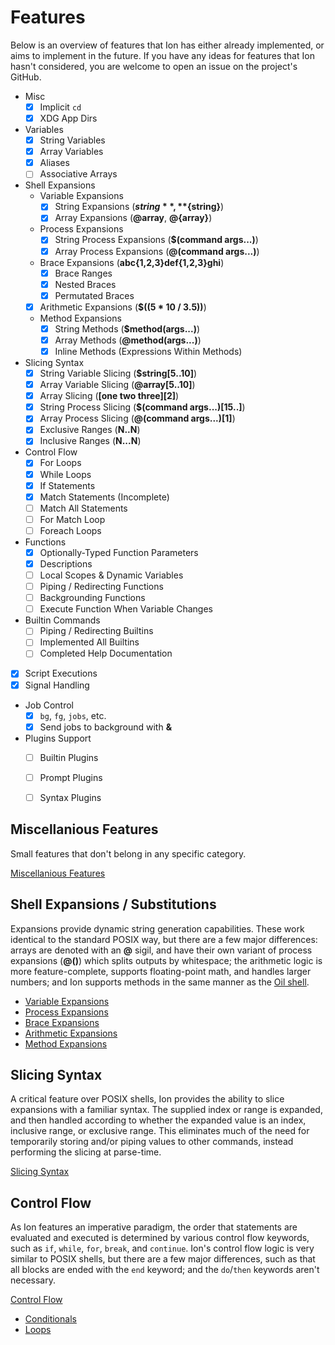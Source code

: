 # Features

Below is an overview of features that Ion has either already implemented, or aims to implement in
the future. If you have any ideas for features that Ion hasn't considered, you are welcome to
open an issue on the project's GitHub.

- Misc
  - [x] Implicit `cd`
  - [x] XDG App Dirs
- Variables
  - [x] String Variables
  - [x] Array Variables
  - [x] Aliases
  - [ ] Associative Arrays
- Shell Expansions
  - Variable Expansions
    - [x] String Expansions (**$string**, **${string}**)
    - [x] Array Expansions (**@array**, **@{array}**)
  - Process Expansions
    - [x] String Process Expansions (**$(command args...)**)
    - [x] Array Process Expansions (**@(command args...)**)
  - Brace Expansions (**abc{1,2,3}def{1,2,3}ghi**)
    - [x] Brace Ranges
    - [x] Nested Braces
    - [x] Permutated Braces
  - [x] Arithmetic Expansions (**$((5 * 10 / 3.5))**)
  - Method Expansions
    - [x] String Methods (**$method(args...)**)
    - [x] Array Methods (**@method(args...)**)
    - [x] Inline Methods (Expressions Within Methods)
- Slicing Syntax
  - [x] String Variable Slicing (**$string[5..10]**)
  - [x] Array Variable Slicing (**@array[5..10]**)
  - [x] Array Slicing (**[one two three][2]**)
  - [x] String Process Slicing (**$(command args...)[15..]**)
  - [x] Array Process Slicing (**@(command args...)[1]**)
  - [x] Exclusive Ranges (**N..N**)
  - [x] Inclusive Ranges (**N...N**)
- Control Flow
  - [x] For Loops
  - [x] While Loops
  - [x] If Statements
  - [x] Match Statements (Incomplete)
  - [ ] Match All Statements
  - [ ] For Match Loop
  - [ ] Foreach Loops
- Functions
  - [x] Optionally-Typed Function Parameters
  - [x] Descriptions
  - [ ] Local Scopes & Dynamic Variables
  - [ ] Piping / Redirecting Functions
  - [ ] Backgrounding Functions
  - [ ] Execute Function When Variable Changes
- Builtin Commands
  - [ ] Piping / Redirecting Builtins
  - [ ] Implemented All Builtins
  - [ ] Completed Help Documentation
- [x] Script Executions
- [x] Signal Handling
- Job Control
  - [x] `bg`, `fg`, `jobs`, etc.
  - [x] Send jobs to background with **&**
- Plugins Support
  - [ ] Builtin Plugins
  - [ ] Prompt Plugins
  - [ ] Syntax Plugins


## Miscellanious Features

Small features that don't belong in any specific category.

[Miscellanious Features](miscellanious.html)


## Shell Expansions / Substitutions

Expansions provide dynamic string generation capabilities. These work identical to the standard
POSIX way, but there are a few major differences: arrays are denoted with an **@** sigil, and have
their own variant of process expansions (**@()**) which splits outputs by whitespace; the
arithmetic logic is more feature-complete, supports floating-point math, and handles larger
numbers; and Ion supports methods in the same manner as the [Oil shell](http://www.oilshell.org/).

- [Variable Expansions](expansions/variable.html)
- [Process Expansions](expansions/process.html)
- [Brace Expansions](expansions/brace.html)
- [Arithmetic Expansions](expansions/arithmetic.html)
- [Method Expansions](expansions/methods.html)

## Slicing Syntax

A critical feature over POSIX shells, Ion provides the ability to slice expansions with a familiar
syntax. The supplied index or range is expanded, and then handled according to whether the
expanded value is an index, inclusive range, or exclusive range. This eliminates much of the need
for temporarily storing and/or piping values to other commands, instead performing the slicing at
parse-time.

[Slicing Syntax](slicing.html)

## Control Flow

As Ion features an imperative paradigm, the order that statements are evaluated and executed is
determined by various control flow keywords, such as `if`, `while`, `for`, `break`, and
`continue`. Ion's control flow logic is very similar to POSIX shells, but there are a few major
differences, such as that all blocks are ended with the `end` keyword; and the `do`/`then`
keywords aren't necessary.

[Control Flow](flow/index.html)
- [Conditionals](flow/conditionals.html)
- [Loops](flow/loops.html)
